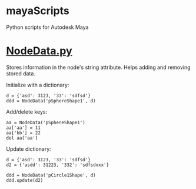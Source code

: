 # mayaScripts
Python scripts for Autodesk Maya

# [NodeData.py](/NodeData.py)
Stores information in the node's string attribute. Helps adding and removing stored data.

Initialize with a dictionary:
```
d = {'asd': 3123, '33': 'sdfsd'}
ddd = NodeData('pSphereShape1', d)
```

Add/delete keys:
```
aa = NodeData('pSphereShape1')
aa['aa'] = 11
aa['bb'] = 22
del aa['aa']
```

Update dictionary:
```
d = {'asd': 3123, '33': 'sdfsd'}
d2 = {'asdd': 31223, '332': 'sdfsdxxx'}

ddd = NodeData('pCircle1Shape', d)
ddd.update(d2)
```

